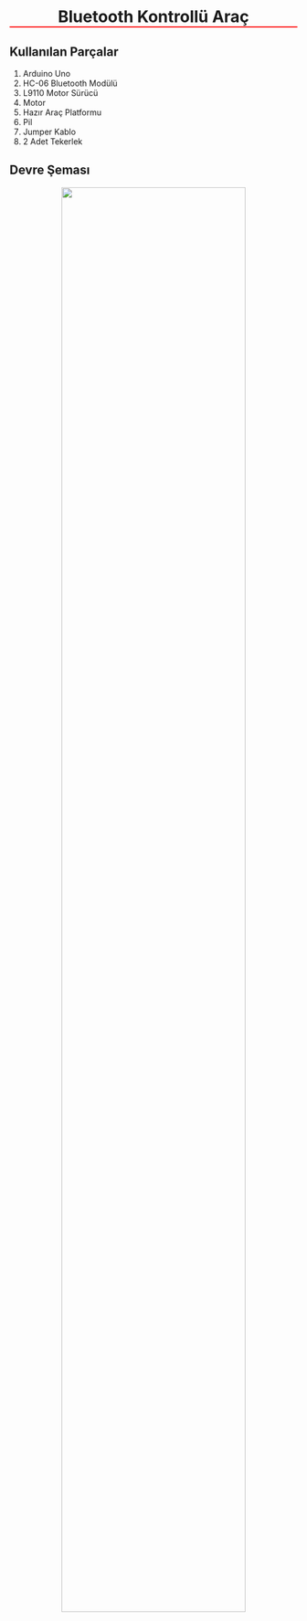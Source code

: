 <h1 style="border-bottom: 2px solid red; text-align: center;">Bluetooth Kontrollü Araç</h1>

## Kullanılan Parçalar
1. Arduino Uno
2. HC-06 Bluetooth Modülü
3. L9110 Motor Sürücü
4. Motor
5. Hazır Araç Platformu
6. Pil
7. Jumper Kablo
8. 2 Adet Tekerlek

## Devre Şeması

<div style="text-align: center;">
  <img src="https://github.com/IKaanGrck/BluetoothControlledVehicle/assets/115939095/3742ccf9-489e-4492-8b65-2e7930fd28fe" alt="" width= "80%" />
</div>
